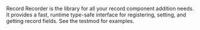 Record Recorder is the library for all your record component addition needs. It provides a fast, runtime type-safe interface for registering, setting, and getting record fields. See the testmod for examples.